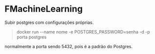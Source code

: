 # FMachineLearning

Subir postgres com configurações próprias.
>  docker run --name nome -e POSTGRES_PASSWORD=senha -d -p porta postgres

normalmente a porta sendo 5432, pois é a padrão do Postgres.
